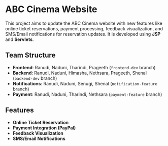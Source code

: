 # ABC Cinema Website 

This project aims to update the ABC Cinema website with new features like online ticket reservations, payment processing, feedback visualization, and SMS/Email notifications for reservation updates. It is developed using **JSP** and **Servlets**.

## Team Structure

- **Frontend**: Ranudi, Naduni, Tharindi, Prageeth (`frontend-dev` branch)
- **Backend**: Ranudi, Naduni, Himasha, Nethsara, Prageeth, Shenal (`backend-dev` branch)
- **Notifications**: Ranudi, Naduni, Senugi, Shenal (`notification-feature` branch)
- **Payment**: Ranudi, Naduni, Tharindi, Nethsara (`payment-feature` branch)

## Features
- **Online Ticket Reservation**
- **Payment Integration (PayPal)**
- **Feedback Visualization**
- **SMS/Email Notifications**
